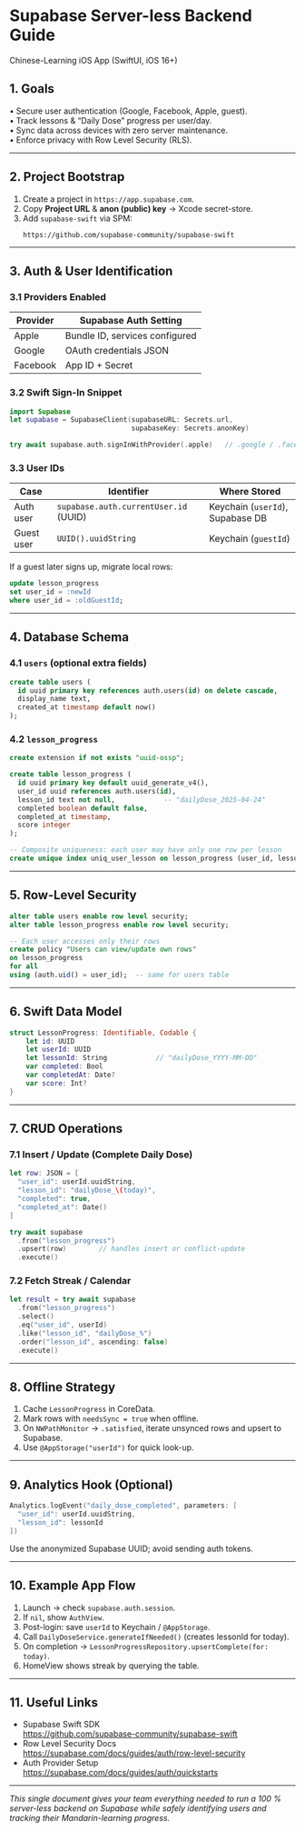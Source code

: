 # Supabase Server-less Backend Guide  
Chinese-Learning iOS App (SwiftUI, iOS 16+)

## 1. Goals
• Secure user authentication (Google, Facebook, Apple, guest).  
• Track lessons & “Daily Dose” progress per user/day.  
• Sync data across devices with zero server maintenance.  
• Enforce privacy with Row Level Security (RLS).

---

## 2. Project Bootstrap

1. Create a project in `https://app.supabase.com`.  
2. Copy **Project URL** & **anon (public) key** → Xcode secret-store.  
3. Add `supabase-swift` via SPM:  
   ```
   https://github.com/supabase-community/supabase-swift
   ```

---

## 3. Auth & User Identification

### 3.1 Providers Enabled
| Provider  | Supabase Auth Setting             |
|-----------|-----------------------------------|
| Apple     | Bundle ID, services configured    |
| Google    | OAuth credentials JSON           |
| Facebook  | App ID + Secret                   |

### 3.2 Swift Sign-In Snippet
```swift
import Supabase
let supabase = SupabaseClient(supabaseURL: Secrets.url,
                              supabaseKey: Secrets.anonKey)

try await supabase.auth.signInWithProvider(.apple)   // .google / .facebook
```

### 3.3 User IDs
| Case        | Identifier                              | Where Stored                     |
|-------------|-----------------------------------------|----------------------------------|
| Auth user   | `supabase.auth.currentUser.id` (UUID)   | Keychain (`userId`), Supabase DB |
| Guest user  | `UUID().uuidString`                     | Keychain (`guestId`)             |

If a guest later signs up, migrate local rows:  
```sql
update lesson_progress
set user_id = :newId
where user_id = :oldGuestId;
```

---

## 4. Database Schema

### 4.1 `users`  (optional extra fields)
```sql
create table users (
  id uuid primary key references auth.users(id) on delete cascade,
  display_name text,
  created_at timestamp default now()
);
```

### 4.2 `lesson_progress`
```sql
create extension if not exists "uuid-ossp";

create table lesson_progress (
  id uuid primary key default uuid_generate_v4(),
  user_id uuid references auth.users(id),
  lesson_id text not null,            -- "dailyDose_2025-04-24"
  completed boolean default false,
  completed_at timestamp,
  score integer
);

-- Composite uniqueness: each user may have only one row per lesson
create unique index uniq_user_lesson on lesson_progress (user_id, lesson_id);
```

---

## 5. Row-Level Security

```sql
alter table users enable row level security;
alter table lesson_progress enable row level security;

-- Each user accesses only their rows
create policy "Users can view/update own rows"
on lesson_progress
for all
using (auth.uid() = user_id);  -- same for users table
```

---

## 6. Swift Data Model

```swift
struct LessonProgress: Identifiable, Codable {
    let id: UUID
    let userId: UUID
    let lessonId: String            // "dailyDose_YYYY-MM-DD"
    var completed: Bool
    var completedAt: Date?
    var score: Int?
}
```

---

## 7. CRUD Operations

### 7.1 Insert / Update (Complete Daily Dose)
```swift
let row: JSON = [
  "user_id": userId.uuidString,
  "lesson_id": "dailyDose_\(today)",
  "completed": true,
  "completed_at": Date()
]

try await supabase
  .from("lesson_progress")
  .upsert(row)        // handles insert or conflict-update
  .execute()
```

### 7.2 Fetch Streak / Calendar
```swift
let result = try await supabase
  .from("lesson_progress")
  .select()
  .eq("user_id", userId)
  .like("lesson_id", "dailyDose_%")
  .order("lesson_id", ascending: false)
  .execute()
```

---

## 8. Offline Strategy

1. Cache `LessonProgress` in CoreData.  
2. Mark rows with `needsSync = true` when offline.  
3. On `NWPathMonitor` → `.satisfied`, iterate unsynced rows and upsert to Supabase.  
4. Use `@AppStorage("userId")` for quick look-up.

---

## 9. Analytics Hook (Optional)

```swift
Analytics.logEvent("daily_dose_completed", parameters: [
  "user_id": userId.uuidString,
  "lesson_id": lessonId
])
```
Use the anonymized Supabase UUID; avoid sending auth tokens.

---

## 10. Example App Flow

1. Launch → check `supabase.auth.session`.  
2. If `nil`, show `AuthView`.  
3. Post-login: save `userId` to Keychain / `@AppStorage`.  
4. Call `DailyDoseService.generateIfNeeded()` (creates lessonId for today).  
5. On completion → `LessonProgressRepository.upsertComplete(for: today)`.  
6. HomeView shows streak by querying the table.  

---

## 11. Useful Links

- Supabase Swift SDK  
  https://github.com/supabase-community/supabase-swift  
- Row Level Security Docs  
  https://supabase.com/docs/guides/auth/row-level-security  
- Auth Provider Setup  
  https://supabase.com/docs/guides/auth/quickstarts

---

_This single document gives your team everything needed to run a 100 % server-less backend on Supabase while safely identifying users and tracking their Mandarin-learning progress._
